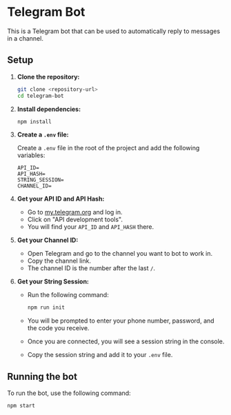 # Telegram Bot

This is a Telegram bot that can be used to automatically reply to messages in a channel.

## Setup

1.  **Clone the repository:**

    ```bash
    git clone <repository-url>
    cd telegram-bot
    ```

2.  **Install dependencies:**

    ```bash
    npm install
    ```

3.  **Create a `.env` file:**

    Create a `.env` file in the root of the project and add the following variables:

    ```
    API_ID=
    API_HASH=
    STRING_SESSION=
    CHANNEL_ID=
    ```

4.  **Get your API ID and API Hash:**

    - Go to [my.telegram.org](https://my.telegram.org) and log in.
    - Click on "API development tools".
    - You will find your `API_ID` and `API_HASH` there.

5.  **Get your Channel ID:**

    - Open Telegram and go to the channel you want to bot to work in.
    - Copy the channel link.
    - The channel ID is the number after the last `/`.

6.  **Get your String Session:**

    - Run the following command:

      ```bash
      npm run init
      ```

    - You will be prompted to enter your phone number, password, and the code you receive.
    - Once you are connected, you will see a session string in the console.
    - Copy the session string and add it to your `.env` file.

## Running the bot

To run the bot, use the following command:

```bash
npm start
```
